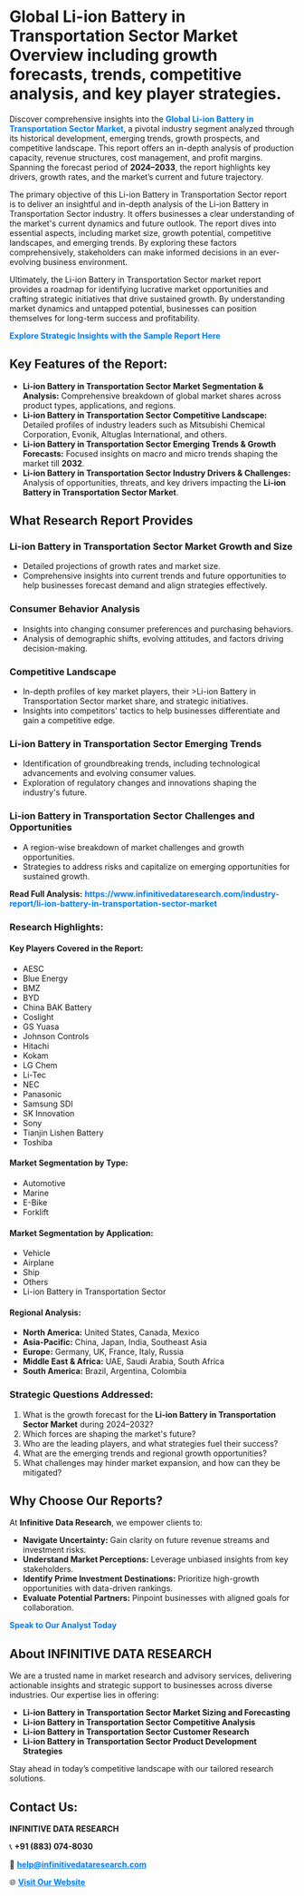 <h1>Global Li-ion Battery in Transportation Sector Market Overview including growth forecasts, trends, competitive analysis, and key player strategies.</h1>
<p>
Discover comprehensive insights into the 
<a href="https://www.infinitivedataresearch.com/industry-report/li-ion-battery-in-transportation-sector-market" rel="dofollow" style="color: #007BFF; text-decoration: none;"><strong>Global Li-ion Battery in Transportation Sector Market</strong></a>, a pivotal industry segment analyzed through its historical development, emerging trends, growth prospects, and competitive landscape. This report offers an in-depth analysis of production capacity, revenue structures, cost management, and profit margins. Spanning the forecast period of <strong>2024–2033</strong>, the report highlights key drivers, growth rates, and the market’s current and future trajectory.
</p>
<p>
The primary objective of this Li-ion Battery in Transportation Sector report is to deliver an insightful and in-depth analysis of the Li-ion Battery in Transportation Sector industry. It offers businesses a clear understanding of the market's current dynamics and future outlook. The report dives into essential aspects, including market size, growth potential, competitive landscapes, and emerging trends. By exploring these factors comprehensively, stakeholders can make informed decisions in an ever-evolving business environment.
</p>
<p>
Ultimately, the Li-ion Battery in Transportation Sector market report provides a roadmap for identifying lucrative market opportunities and crafting strategic initiatives that drive sustained growth. By understanding market dynamics and untapped potential, businesses can position themselves for long-term success and profitability.
</p>
<p>
<a href="https://www.infinitivedataresearch.com/request-sample/reportId=104171" style="color: #007BFF; text-decoration: none;"><strong>Explore Strategic Insights with the Sample Report Here</strong></a>
</p>

<h2>Key Features of the Report:</h2>
<ul>
<li><strong>Li-ion Battery in Transportation Sector Market Segmentation & Analysis:</strong> Comprehensive breakdown of global market shares across product types, applications, and regions.</li>
<li><strong>Li-ion Battery in Transportation Sector Competitive Landscape:</strong> Detailed profiles of industry leaders such as Mitsubishi Chemical Corporation, Evonik, Altuglas International, and others.</li>
<li><strong>Li-ion Battery in Transportation Sector Emerging Trends & Growth Forecasts:</strong> Focused insights on macro and micro trends shaping the market till <strong>2032</strong>.</li>
<li><strong>Li-ion Battery in Transportation Sector Industry Drivers & Challenges:</strong> Analysis of opportunities, threats, and key drivers impacting the <strong>Li-ion Battery in Transportation Sector Market</strong>.</li>
</ul>

<h2>What Research Report Provides</h2>
<h3>Li-ion Battery in Transportation Sector Market Growth and Size</h3>
<ul>
<li>Detailed projections of growth rates and market size.</li>
<li>Comprehensive insights into current trends and future opportunities to help businesses forecast demand and align strategies effectively.</li>
</ul>

<h3>Consumer Behavior Analysis</h3>
<ul>
<li>Insights into changing consumer preferences and purchasing behaviors.</li>
<li>Analysis of demographic shifts, evolving attitudes, and factors driving decision-making.</li>
</ul>

<h3>Competitive Landscape</h3>
<ul>
<li>In-depth profiles of key market players, their >Li-ion Battery in Transportation Sector market share, and strategic initiatives.</li>
<li>Insights into competitors' tactics to help businesses differentiate and gain a competitive edge.</li>
</ul>

<h3>Li-ion Battery in Transportation Sector Emerging Trends</h3>
<ul>
<li>Identification of groundbreaking trends, including technological advancements and evolving consumer values.</li>
<li>Exploration of regulatory changes and innovations shaping the industry's future.</li>
</ul>

<h3>Li-ion Battery in Transportation Sector Challenges and Opportunities</h3>
<ul>
<li>A region-wise breakdown of market challenges and growth opportunities.</li>
<li>Strategies to address risks and capitalize on emerging opportunities for sustained growth.</li>
</ul>
<p><strong>Read Full Analysis:</strong> <a href="https://www.infinitivedataresearch.com/industry-report/li-ion-battery-in-transportation-sector-market" rel="dofollow" style="color: #007BFF; text-decoration: none;"><strong>https://www.infinitivedataresearch.com/industry-report/li-ion-battery-in-transportation-sector-market</strong></a></p>
<h3>Research Highlights:</h3>
<h4>Key Players Covered in the Report:</h4>
<ul><li>AESC</li><li>Blue Energy</li><li>BMZ</li><li>BYD</li><li>China BAK Battery</li><li>Coslight</li><li>GS Yuasa</li><li>Johnson Controls</li><li>Hitachi</li><li>Kokam</li><li>LG Chem</li><li>Li-Tec</li><li>NEC</li><li>Panasonic</li><li>Samsung SDI</li><li>SK Innovation</li><li>Sony</li><li>Tianjin Lishen Battery</li><li>Toshiba</li></ul>
<h4>Market Segmentation by Type:</h4>
<ul><li>Automotive</li><li>Marine</li><li>E-Bike</li><li>Forklift</li></ul>
<h4>Market Segmentation by Application:</h4>
<ul><li>Vehicle</li><li>Airplane</li><li>Ship</li><li>Others</li><li>Li-ion Battery in Transportation Sector</li></ul>

<h4>Regional Analysis:</h4>
<ul>
<li><strong>North America:</strong> United States, Canada, Mexico</li>
<li><strong>Asia-Pacific:</strong> China, Japan, India, Southeast Asia</li>
<li><strong>Europe:</strong> Germany, UK, France, Italy, Russia</li>
<li><strong>Middle East & Africa:</strong> UAE, Saudi Arabia, South Africa</li>
<li><strong>South America:</strong> Brazil, Argentina, Colombia</li>
</ul>

<h3>Strategic Questions Addressed:</h3>
<ol>
<li>What is the growth forecast for the <strong>Li-ion Battery in Transportation Sector Market</strong> during 2024–2032?</li>
<li>Which forces are shaping the market's future?</li>
<li>Who are the leading players, and what strategies fuel their success?</li>
<li>What are the emerging trends and regional growth opportunities?</li>
<li>What challenges may hinder market expansion, and how can they be mitigated?</li>
</ol>

<h2>Why Choose Our Reports?</h2>
<p>At <strong>Infinitive Data Research</strong>, we empower clients to:</p>
<ul>
<li><strong>Navigate Uncertainty:</strong> Gain clarity on future revenue streams and investment risks.</li>
<li><strong>Understand Market Perceptions:</strong> Leverage unbiased insights from key stakeholders.</li>
<li><strong>Identify Prime Investment Destinations:</strong> Prioritize high-growth opportunities with data-driven rankings.</li>
<li><strong>Evaluate Potential Partners:</strong> Pinpoint businesses with aligned goals for collaboration.</li>
</ul>
<p><a href="https://www.infinitivedataresearch.com/industry-report/li-ion-battery-in-transportation-sector-market" rel="dofollow" style="color: #007BFF; text-decoration: none;"><strong>Speak to Our Analyst Today</strong></a></p>

<h2>About INFINITIVE DATA RESEARCH</h2>
<p>We are a trusted name in market research and advisory services, delivering actionable insights and strategic support to businesses across diverse industries. Our expertise lies in offering:</p>
<ul>
<li><strong>Li-ion Battery in Transportation Sector Market Sizing and Forecasting</strong></li>
<li><strong>Li-ion Battery in Transportation Sector Competitive Analysis</strong></li>
<li><strong>Li-ion Battery in Transportation Sector Customer Research</strong></li>
<li><strong>Li-ion Battery in Transportation Sector Product Development Strategies</strong></li>
</ul>
<p>Stay ahead in today’s competitive landscape with our tailored research solutions.</p>

<h2>Contact Us:</h2>
<p><strong>INFINITIVE DATA RESEARCH</strong></p>
<p>📞 <strong>+91 (883) 074-8030</strong></p>
<p>📧 <strong><a href="mailto:help@infinitivedataresearch.com" style="color: #007BFF;">help@infinitivedataresearch.com</a></strong></p>
<p>🌐 <strong><a href="https://www.infinitivedataresearch.com" rel="dofollow" style="color: #007BFF;">Visit Our Website</a></strong></p>